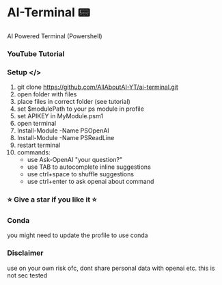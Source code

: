 # AI-Terminal 📟
AI Powered Terminal (Powershell)

### YouTube Tutorial

### Setup </>
1. git clone https://github.com/AllAboutAI-YT/ai-terminal.git
2. open folder with files
3. place files in correct folder (see tutorial)
4. set $modulePath to your ps module in profile
5. set APIKEY in MyModule.psm1
6. open terminal
7. Install-Module -Name PSOpenAI
8. Install-Module -Name PSReadLine
9. restart terminal
10. commands:
    - use Ask-OpenAI "your question?"
    - use TAB to autocomplete inline suggestions
    - use ctrl+space to shuffle suggestions
    - use ctrl+enter to ask openai about command
### ⭐ Give a star if you like it ⭐ 

### Conda
you might need to update the profile to use conda

### Disclaimer
use on your own risk ofc, dont share personal data with openai etc. this is not sec tested
